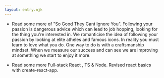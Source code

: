 ```yaml
---
layout: entry.njk
---
```


- Read some more of "So Good They Cant Ignore You". Following your passion is dangerous advice which can lead to job hopping, looking for the thing you're interested in. We romanticise the idea of following your passion by looking at elite atheles and famous icons. In reality you must learn to love what you do. One way to do is with a craftsmanship mindset. When we measure our success and can see we are improving at something we start to enjoy it more.

- Read some more Full-stack React , TS & Node. Revised react basics with create-react-app.
